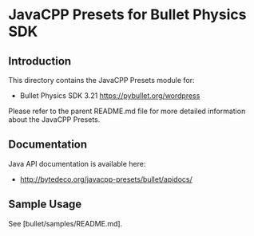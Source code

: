 JavaCPP Presets for Bullet Physics SDK
======================================

Introduction
------------
This directory contains the JavaCPP Presets module for:

 * Bullet Physics SDK 3.21  https://pybullet.org/wordpress

Please refer to the parent README.md file for more detailed information about the JavaCPP Presets.


Documentation
-------------
Java API documentation is available here:

 * http://bytedeco.org/javacpp-presets/bullet/apidocs/


Sample Usage
------------

See [bullet/samples/README.md].
